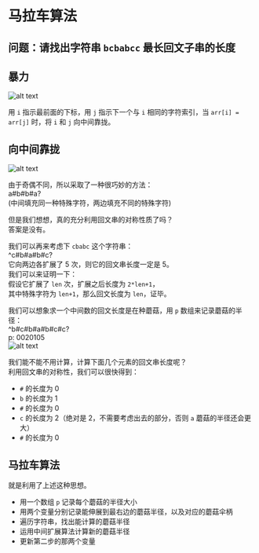 # 马拉车算法

## 问题：请找出字符串 `bcbabcc` 最长回文子串的长度

## 暴力

![alt text](253c035d48edcb8ce061be287107250.jpg)

用 `i` 指示最前面的下标，用 `j` 指示下一个与 `i` 相同的字符索引，当 `arr[i] = arr[j]` 时，将 `i` 和 `j` 向中间靠拢。

## 向中间靠拢

![alt text](90a49438d6e602757717252ddd61a6c.jpg)

由于奇偶不同，所以采取了一种很巧妙的方法：  
a#b#b#a?  
(中间填充同一种特殊字符，两边填充不同的特殊字符)  

但是我们想想，真的充分利用回文串的对称性质了吗？  
答案是没有。  

我们可以再来考虑下 `cbabc` 这个字符串：  
^c#b#a#b#c?  
它向两边各扩展了 5 次，则它的回文串长度一定是 5。  
我们可以来证明一下：  
假设它扩展了 `len` 次，扩展之后长度为 `2*len+1`，  
其中特殊字符为 `len+1`，那么回文长度为 `len`，证毕。

我们可以想象求一个中间数的回文长度是在种蘑菇，用 `p` 数组来记录蘑菇的半径：  
^b#c#b#a#b#c#c?  
p:    0020105  
![alt text](21c5743b4b3c0ab9d9a7317b7e7afb3.jpg)

我们能不能不用计算，计算下面几个元素的回文串长度呢？  
利用回文串的对称性，我们可以很快得到：  
- `#` 的长度为 0  
- `b` 的长度为 1  
- `#` 的长度为 0  
- `c` 的长度为 2（绝对是 2，不需要考虑出去的部分，否则 `a` 蘑菇的半径还会更大）  
- `#` 的长度为 0  

## 马拉车算法

就是利用了上述这种思想。  
- 用一个数组 `p` 记录每个蘑菇的半径大小  
- 用两个变量分别记录能伸展到最右边的蘑菇半径，以及对应的蘑菇伞柄  
- 遍历字符串，找出能计算的蘑菇半径  
- 运用中间扩展算法计算新的蘑菇半径  
- 更新第二步的那两个变量
